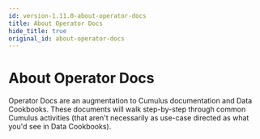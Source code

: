 ```yaml
---
id: version-1.11.0-about-operator-docs
title: About Operator Docs
hide_title: true
original_id: about-operator-docs
---
```


# About Operator Docs

Operator Docs are an augmentation to Cumulus documentation and Data Cookbooks. These documents will walk step-by-step through common Cumulus activities (that aren't necessarily as use-case directed as what you'd see in Data Cookbooks).
